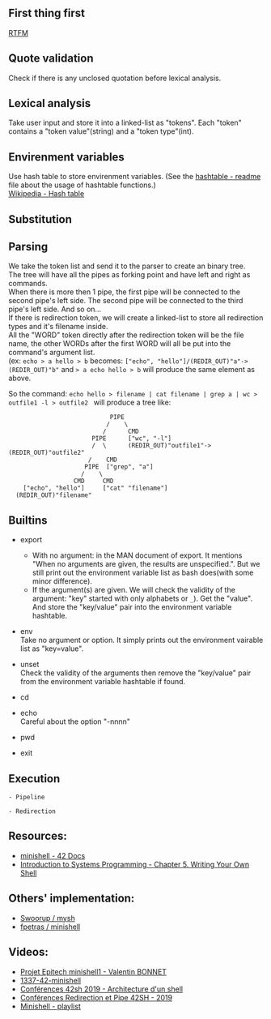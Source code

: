 ## First thing first  
[RTFM](notes/man_bash_note.md)  

## Quote validation
Check if there is any unclosed quotation before lexical analysis.

## Lexical analysis  
Take user input and store it into a linked-list as "tokens". Each "token" contains a "token value"(string) and a "token type"(int).  

## Envirenment variables  
Use hash table to store envirenment variables. (See the [hashtable - readme](https://github.com/JAS0NHUANG/MiniShell/tree/main/srcs/hashtable/readme.md) file about the usage of hashtable functions.)  
[Wikipedia - Hash table](https://en.wikipedia.org/wiki/Hash_table)  

## Substitution  

## Parsing  
We take the token list and send it to the parser to create an binary tree.  
The tree will have all the pipes as forking point and have left and right as commands.  
When there is more then 1 pipe, the first pipe will be connected to the second pipe's left side.
The second pipe will be connected to the third pipe's left side. And so on...  
If there is redirection token, we will create a linked-list to store all redirection types and it's filename inside.  
All the "WORD" token directly after the redirection token will be the file name, the other WORDs after the first WORD will all be put into the command's argument list.  
(ex: `echo > a hello > b` becomes: `["echo", "hello"]/(REDIR_OUT)"a"->(REDIR_OUT)"b"` and `> a echo hello > b` will produce the same element as above.  

So the command: `echo hello > filename | cat filename | grep a | wc > outfile1 -l > outfile2 ` will produce a tree like:
```
                            PIPE
                           /    \
                          /      CMD
                       PIPE      ["wc", "-l"]
                       /  \      (REDIR_OUT)"outfile1"->(REDIR_OUT)"outfile2"
                      /    CMD
                     PIPE  ["grep", "a"]
                    /    \
                  CMD     CMD
    ["echo", "hello"]     ["cat" "filename"]
  (REDIR_OUT)"filename"
```


## Builtins
- export
	- With no argument: in the MAN document of export. It mentions "When no arguments are given, the results are unspecified.". But we still print out the environment variable list as bash does(with some minor difference).  
	- If the argument(s) are given. We will check the validity of the argument: "key" started with only alphabets or `_`). Get the "value". And store the "key/value" pair into the environment variable hashtable.  

- env  
	Take no argument or option. It simply prints out the environment vairable list as "key=value".  

- unset  
	Check the validity of the arguments then remove the "key/value" pair from the environment variable hashtable if found.  
- cd  
- echo  
	Careful about the option "-nnnn"  
- pwd
- exit  

## Execution

	- Pipeline

	- Redirection

## Resources:  
  - [minishell - 42 Docs](https://harm-smits.github.io/42docs/projects/minishell)
  - [Introduction to Systems Programming - Chapter 5. Writing Your Own Shell](https://www.cs.purdue.edu/homes/grr/SystemsProgrammingBook/Book/Chapter5-WritingYourOwnShell.pdf)

## Others' implementation:  
  - [Swoorup / mysh](https://github.com/Swoorup/mysh)  
  - [fpetras / minishell](https://github.com/fpetras/minishell)  

## Videos:  
  - [Projet Epitech minishell1 - Valentin BONNET](https://www.youtube.com/watch?v=h4D85AAz5GI)
  - [1337-42-minishell
](https://www.youtube.com/watch?v=xUfdQHEYh1w)
  - [Conférences 42sh 2019 - Architecture d'un shell](https://www.youtube.com/watch?v=oIFRiwFRSRY)
  - [Conférences Redirection et Pipe 42SH - 2019](https://www.youtube.com/watch?v=ceNaZzEoUhk)
  - [Minishell - playlist](https://www.youtube.com/playlist?list=PL7_TuD9ZDMhg5uLHLyd8em13XBKfjzCzR)
